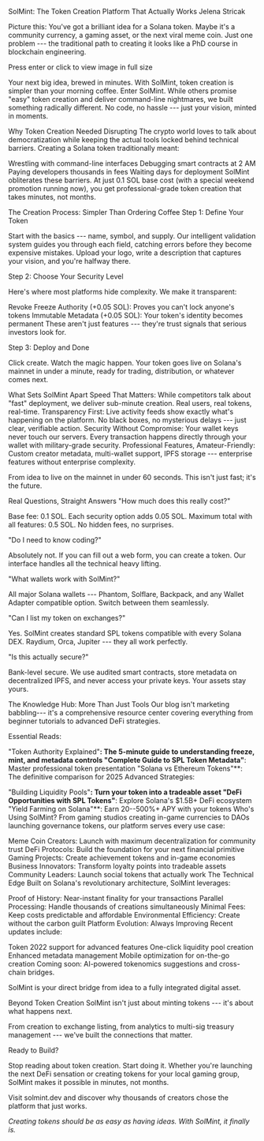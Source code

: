 SolMint: The Token Creation Platform That Actually Works Jelena Stricak

Picture this: You've got a brilliant idea for a Solana token. Maybe it's
a community currency, a gaming asset, or the next viral meme coin. Just
one problem --- the traditional path to creating it looks like a PhD
course in blockchain engineering.

Press enter or click to view image in full size

Your next big idea, brewed in minutes. With SolMint, token creation is
simpler than your morning coffee. Enter SolMint. While others promise
"easy" token creation and deliver command-line nightmares, we built
something radically different. No code, no hassle --- just your vision,
minted in moments.

Why Token Creation Needed Disrupting The crypto world loves to talk
about democratization while keeping the actual tools locked behind
technical barriers. Creating a Solana token traditionally meant:

Wrestling with command-line interfaces Debugging smart contracts at 2 AM
Paying developers thousands in fees Waiting days for deployment SolMint
obliterates these barriers. At just 0.1 SOL base cost (with a special
weekend promotion running now), you get professional-grade token
creation that takes minutes, not months.

The Creation Process: Simpler Than Ordering Coffee Step 1: Define Your
Token

Start with the basics --- name, symbol, and supply. Our intelligent
validation system guides you through each field, catching errors before
they become expensive mistakes. Upload your logo, write a description
that captures your vision, and you're halfway there.

Step 2: Choose Your Security Level

Here's where most platforms hide complexity. We make it transparent:

Revoke Freeze Authority (+0.05 SOL): Proves you can't lock anyone's
tokens Immutable Metadata (+0.05 SOL): Your token's identity becomes
permanent These aren't just features --- they're trust signals that
serious investors look for.

Step 3: Deploy and Done

Click create. Watch the magic happen. Your token goes live on Solana's
mainnet in under a minute, ready for trading, distribution, or whatever
comes next.

What Sets SolMint Apart Speed That Matters: While competitors talk about
"fast" deployment, we deliver sub-minute creation. Real users, real
tokens, real-time. Transparency First: Live activity feeds show exactly
what's happening on the platform. No black boxes, no mysterious delays
--- just clear, verifiable action. Security Without Compromise: Your
wallet keys never touch our servers. Every transaction happens directly
through your wallet with military-grade security. Professional Features,
Amateur-Friendly: Custom creator metadata, multi-wallet support, IPFS
storage --- enterprise features without enterprise complexity.

From idea to live on the mainnet in under 60 seconds. This isn't just
fast; it's the future.

Real Questions, Straight Answers "How much does this really cost?"

Base fee: 0.1 SOL. Each security option adds 0.05 SOL. Maximum total
with all features: 0.5 SOL. No hidden fees, no surprises.

"Do I need to know coding?"

Absolutely not. If you can fill out a web form, you can create a token.
Our interface handles all the technical heavy lifting.

"What wallets work with SolMint?"

All major Solana wallets --- Phantom, Solflare, Backpack, and any Wallet
Adapter compatible option. Switch between them seamlessly.

"Can I list my token on exchanges?"

Yes. SolMint creates standard SPL tokens compatible with every Solana
DEX. Raydium, Orca, Jupiter --- they all work perfectly.

"Is this actually secure?"

Bank-level secure. We use audited smart contracts, store metadata on
decentralized IPFS, and never access your private keys. Your assets stay
yours.

The Knowledge Hub: More Than Just Tools Our blog isn't marketing
babbling--- it's a comprehensive resource center covering everything
from beginner tutorials to advanced DeFi strategies.

Essential Reads:

"Token Authority Explained"**: The 5-minute guide to understanding
freeze, mint, and metadata controls "Complete Guide to SPL Token
Metadata"**: Master professional token presentation "Solana vs Ethereum
Tokens"\*\*: The definitive comparison for 2025 Advanced Strategies:

"Building Liquidity Pools"**: Turn your token into a tradeable asset
"DeFi Opportunities with SPL Tokens"**: Explore Solana's \$1.5B+ DeFi
ecosystem "Yield Farming on Solana"\*\*: Earn 20--500%+ APY with your
tokens Who's Using SolMint? From gaming studios creating in-game
currencies to DAOs launching governance tokens, our platform serves
every use case:

Meme Coin Creators: Launch with maximum decentralization for community
trust DeFi Protocols: Build the foundation for your next financial
primitive Gaming Projects: Create achievement tokens and in-game
economies Business Innovators: Transform loyalty points into tradeable
assets Community Leaders: Launch social tokens that actually work The
Technical Edge Built on Solana's revolutionary architecture, SolMint
leverages:

Proof of History: Near-instant finality for your transactions Parallel
Processing: Handle thousands of creations simultaneously Minimal Fees:
Keep costs predictable and affordable Environmental Efficiency: Create
without the carbon guilt Platform Evolution: Always Improving Recent
updates include:

Token 2022 support for advanced features One-click liquidity pool
creation Enhanced metadata management Mobile optimization for on-the-go
creation Coming soon: AI-powered tokenomics suggestions and cross-chain
bridges.

SolMint is your direct bridge from idea to a fully integrated digital
asset.

Beyond Token Creation SolMint isn't just about minting tokens --- it's
about what happens next.

From creation to exchange listing, from analytics to multi-sig treasury
management --- we've built the connections that matter.

Ready to Build?

Stop reading about token creation. Start doing it. Whether you're
launching the next DeFi sensation or creating tokens for your local
gaming group, SolMint makes it possible in minutes, not months.

Visit solmint.dev and discover why thousands of creators chose the
platform that just works.

*Creating tokens should be as easy as having ideas. With SolMint, it
finally is.*
